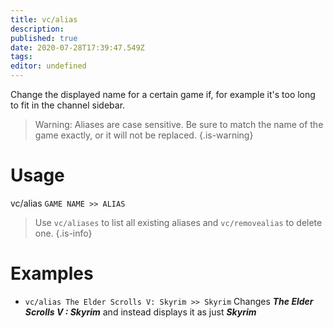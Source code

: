 ```yaml
---
title: vc/alias
description: 
published: true
date: 2020-07-28T17:39:47.549Z
tags: 
editor: undefined
---
```



Change the displayed name for a certain game if, for example it's too long to fit in the channel sidebar.

> Warning: Aliases are case sensitive. Be sure to match the name of the game exactly, or it will not be replaced.
{.is-warning}


# Usage

vc/alias `GAME NAME >> ALIAS`
> Use `vc/aliases` to list all existing aliases and `vc/removealias` to delete one.
{.is-info} 



# Examples

* `vc/alias The Elder Scrolls V: Skyrim >> Skyrim`
 Changes ***The Elder Scrolls V : Skyrim*** and instead displays it as just ***Skyrim***


